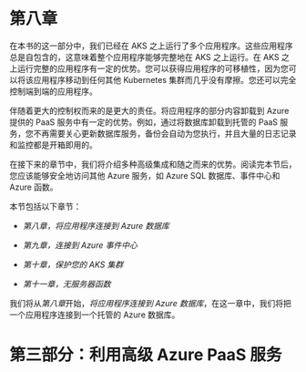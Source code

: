 # 第八章

在本书的这一部分中，我们已经在 AKS 之上运行了多个应用程序。这些应用程序总是自包含的，这意味着整个应用程序能够完整地在 AKS 之上运行。在 AKS 之上运行完整的应用程序有一定的优势。您可以获得应用程序的可移植性，因为您可以将该应用程序移动到任何其他 Kubernetes 集群而几乎没有摩擦。您还可以完全控制端到端的应用程序。

伴随着更大的控制权而来的是更大的责任。将应用程序的部分内容卸载到 Azure 提供的 PaaS 服务中有一定的优势。例如，通过将数据库卸载到托管的 PaaS 服务，您不再需要关心更新数据库服务，备份会自动为您执行，并且大量的日志记录和监控都是开箱即用的。

在接下来的章节中，我们将介绍多种高级集成和随之而来的优势。阅读完本节后，您应该能够安全地访问其他 Azure 服务，如 Azure SQL 数据库、事件中心和 Azure 函数。

本节包括以下章节：

+   *第八章，将应用程序连接到 Azure 数据库*

+   *第九章，连接到 Azure 事件中心*

+   *第十章，保护您的 AKS 集群*

+   *第十一章，无服务器函数*

我们将从*第八章*开始，*将应用程序连接到 Azure 数据库*，在这一章中，我们将把一个应用程序连接到一个托管的 Azure 数据库。

# 第三部分：利用高级 Azure PaaS 服务
